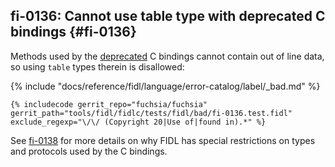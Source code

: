 ## fi-0136: Cannot use table type with deprecated C bindings {#fi-0136}

Methods used by the [deprecated][0136-deprecated] C bindings cannot contain out
of line data, so using `table` types therein is disallowed:

[0136-deprecated]: /docs/development/languages/fidl/guides/c-family-comparison.md#deprecated_c_bindings.md

{% include "docs/reference/fidl/language/error-catalog/label/_bad.md" %}

```fidl
{% includecode gerrit_repo="fuchsia/fuchsia" gerrit_path="tools/fidl/fidlc/tests/fidl/bad/fi-0136.test.fidl" exclude_regexp="\/\/ (Copyright 20|Use of|found in).*" %}
```

See [fi-0138](#fi-0138) for more details on why FIDL has special restrictions on
types and protocols used by the C bindings.
